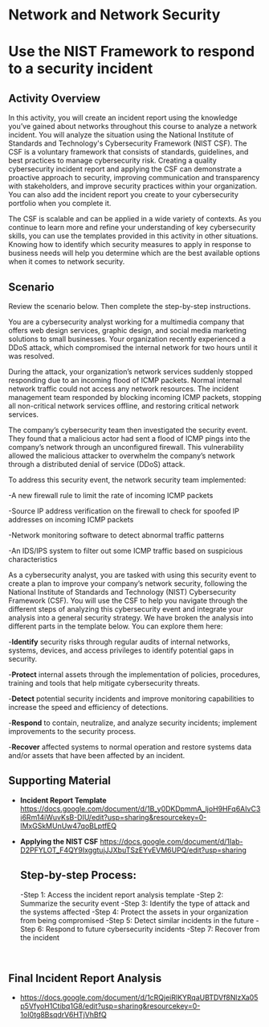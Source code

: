 # Network and Network Security

<h1>Use the NIST Framework to respond to a security incident</h1>

<h2>Activity Overview</h2>
In this activity, you will create an incident report using the knowledge you’ve gained about networks throughout this course to analyze a network incident. You will analyze the situation using the National Institute of Standards and Technology's Cybersecurity Framework (NIST CSF). The CSF is a voluntary framework that consists of standards, guidelines, and best practices to manage cybersecurity risk. Creating a quality cybersecurity incident report and applying the CSF can demonstrate a proactive approach to security, improving communication and transparency with stakeholders, and improve security practices within your organization. You can also add the incident report you create to your cybersecurity portfolio when  you complete it.

The CSF is scalable and can be applied in a wide variety of contexts. As you continue to learn more and refine your understanding of key cybersecurity skills, you can use the templates provided in this activity in other situations. Knowing how to identify which security measures to apply in response to business needs will help you determine which are the best available options when it comes to network security.

<h2>Scenario</h2>
Review the scenario below. Then complete the step-by-step instructions.

You are a cybersecurity analyst working for a multimedia company that offers web design services, graphic design, and social media marketing solutions to small businesses. Your organization recently experienced a DDoS attack, which compromised the internal network for two hours until it was resolved.

During the attack, your organization’s network services suddenly stopped responding due to an incoming flood of ICMP packets. Normal internal network traffic could not access any network resources. The incident management team responded by blocking incoming ICMP packets, stopping all non-critical network services offline, and restoring critical network services. 

The company’s cybersecurity team then investigated the security event. They found that a malicious actor had sent a flood of ICMP pings into the company’s network through an unconfigured firewall. This vulnerability allowed the malicious attacker to overwhelm the company’s network through a distributed denial of service (DDoS) attack. 

To address this security event, the network security team implemented: 

  -A new firewall rule to limit the rate of incoming ICMP packets

  -Source IP address verification on the firewall to check for spoofed IP addresses on incoming ICMP packets

  -Network monitoring software to detect abnormal traffic patterns

  -An IDS/IPS system to filter out some ICMP traffic based on suspicious characteristics

As a cybersecurity analyst, you are tasked with using this security event to create a plan to improve your company’s network security, following the National Institute of Standards and Technology (NIST) Cybersecurity Framework (CSF). You will use the CSF to help you navigate through the different steps of analyzing this cybersecurity event and integrate your analysis into a general security strategy. We have broken the analysis into different parts in the template below. You can explore them here:

  -**Identify** security risks through regular audits of internal networks, systems, devices, and access privileges to identify potential gaps in security. 

  -**Protect** internal assets through the implementation of policies, procedures, training and tools that help mitigate cybersecurity threats. 

  -**Detect** potential security incidents and improve monitoring capabilities to increase the speed and efficiency of detections. 

  -**Respond** to contain, neutralize, and analyze security incidents; implement improvements to the security process. 

  -**Recover** affected systems to normal operation and restore systems data and/or assets that have been affected by an incident. 



<h2>Supporting Material</h2>

- <b>**Incident Report Template**</b>
  https://docs.google.com/document/d/1B_y0DKDpmmA_ljoH9HFq6AIvC3i6Rm14iWuvKsB-DIU/edit?usp=sharing&resourcekey=0-lMxGSkMUnUw47qoBLptfEQ
- <b>**Applying the NIST CSF**</b>
  https://docs.google.com/document/d/1Iab-D2PFYLOT_F4QY9IxggtujJJXbuTSzEYvEVM6UPQ/edit?usp=sharing

  <h2>Step-by-step Process:</h2>
  -Step 1: Access the incident report analysis template
  -Step 2: Summarize the security event
  -Step 3: Identify the type of attack and the systems affected
  -Step 4: Protect the assets in your organization from being compromised
  -Step 5: Detect similar incidents in the future
  -Step 6: Respond to future cybersecurity incidents
  -Step 7: Recover from the incident
<br />

<h2>Final Incident Report Analysis</h2>

-  https://docs.google.com/document/d/1cRQjeiRlKYRqaUBTDVf8NlzXa05p5VfyoH1Ctibq1G8/edit?usp=sharing&resourcekey=0-1oI0tg8BsqdrV6HTjVhBfQ
